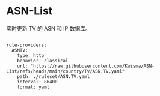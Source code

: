 
# ASN-List

实时更新 TV 的 ASN 和 IP 数据库。

<pre><code class="language-javascript">
rule-providers:
  ASNTV:
    type: http
    behavior: classical
    url: "https://raw.githubusercontent.com/Kwisma/ASN-List/refs/heads/main/country/TV/ASN.TV.yaml"
    path: ./ruleset/ASN.TV.yaml
    interval: 86400
    format: yaml
</code></pre>